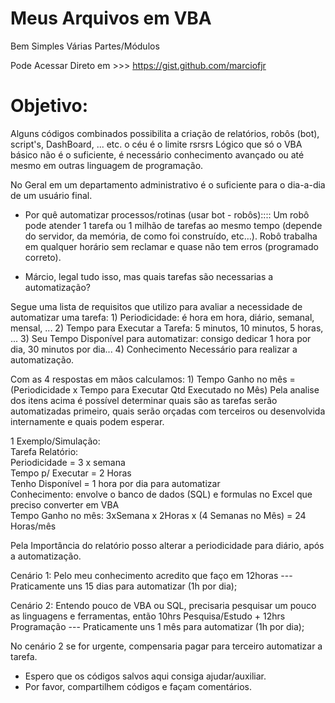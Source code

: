 # Meus Arquivos em VBA 
 Bem Simples Várias Partes/Módulos

Pode Acessar Direto em >>> 
https://gist.github.com/marciofjr

# Objetivo:
  Alguns códigos combinados possibilita a criação de relatórios, robôs (bot), script's,
  DashBoard, ... etc. o céu é o limite rsrsrs
  Lógico que só o VBA básico não é o suficiente,
  é necessário conhecimento avançado ou até mesmo em outras linguagem de programação.


No Geral em um departamento administrativo é o suficiente para o dia-a-dia de um usuário final.


- Por quê automatizar processos/rotinas (usar bot - robôs)::::
    Um robô pode atender 1 tarefa ou 1 milhão de tarefas ao mesmo tempo 
    (depende do servidor, da memória, de como foi construído, etc…).
    Robô trabalha em qualquer horário sem reclamar e quase não tem erros (programado correto).


- Márcio, legal tudo isso, mas quais tarefas são necessarias a automatização?
 
Segue uma lista de requisitos que utilizo para avaliar a necessidade de automatizar uma tarefa:
    1) Periodicidade: é hora em hora, diário, semanal, mensal, ...
    2) Tempo para Executar a Tarefa: 5 minutos, 10 minutos, 5 horas, ... 
    3) Seu Tempo Disponível para automatizar: consigo dedicar 1 hora por dia, 30 minutos por dia...
    4) Conhecimento Necessário para realizar a automatização.
    
Com as 4 respostas em mãos calculamos:
    1) Tempo Ganho no mês = (Periodicidade x Tempo para Executar <X> Qtd Executado no Mês)
    Pela analise dos itens acima é possível determinar quais são as tarefas serão automatizadas primeiro,
      quais serão orçadas com terceiros ou desenvolvida internamente e quais podem esperar.

1 Exemplo/Simulação: <br/>
    Tarefa Relatório: <br/>
        Periodicidade = 3 x semana <br/>
        Tempo p/ Executar = 2 Horas <br/>
        Tenho Disponível = 1 hora por dia para automatizar <br/>
        Conhecimento: envolve o banco de dados (SQL) e formulas no Excel que preciso converter em VBA <br/>
    Tempo Ganho no mês: 3xSemana x 2Horas x (4 Semanas no Mês) = 24 Horas/mês <br/>

   Pela Importância do relatório posso alterar a periodicidade para diário, após a automatização.

   Cenário 1:
        Pelo meu conhecimento acredito que faço em 12horas --- Praticamente uns 15 dias para automatizar (1h por dia);
 
   Cenário 2:
        Entendo pouco de VBA ou SQL, precisaria pesquisar um pouco as linguagens e ferramentas, 
        então 10hrs Pesquisa/Estudo + 12hrs Programação --- Praticamente uns 1 mês para automatizar (1h por dia);

   No cenário 2 se for urgente, compensaria pagar para terceiro automatizar a tarefa. 


-  Espero que os códigos salvos aqui consiga ajudar/auxiliar.
-  Por favor, compartilhem códigos e façam comentários.
